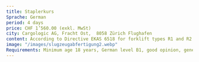 ```yaml
---
title: Staplerkurs
Sprache: German
period: 4 days
price: CHF 1’560.00 (exkl. MwSt)
city: Cargologic AG, Fracht Ost,  8058 Zürich Flughafen
content: According to Directive EKAS 6518 for forklift types R1 and R2
image: "/images/slugzeugabfertigung2.webp"
Requirements: Minimum age 18 years, German level B1, good opinion, generally good physical condition, good vision and hearing, technical understanding, reliable, responsible and prudent action
---
```

